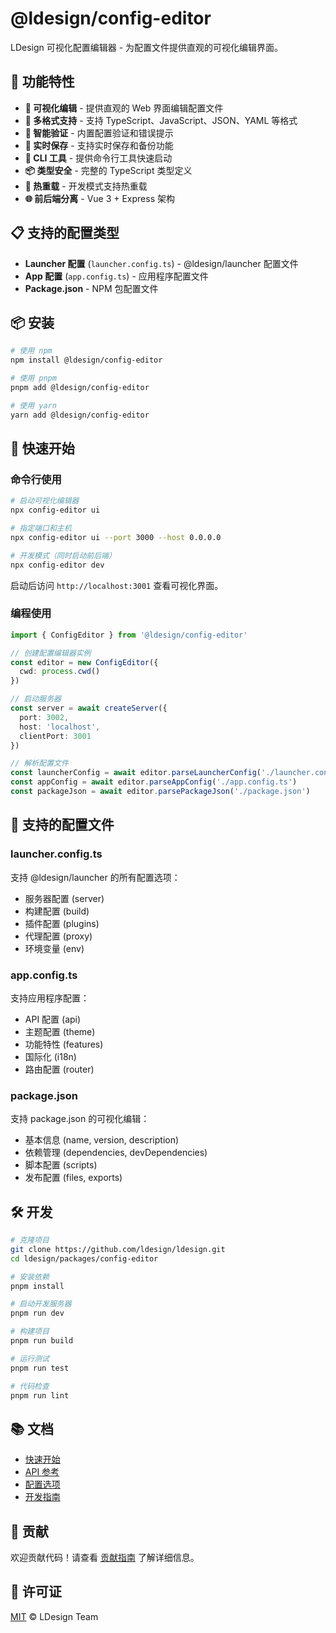 # @ldesign/config-editor

LDesign 可视化配置编辑器 - 为配置文件提供直观的可视化编辑界面。

## 🎯 功能特性

- **🎨 可视化编辑** - 提供直观的 Web 界面编辑配置文件
- **📁 多格式支持** - 支持 TypeScript、JavaScript、JSON、YAML 等格式
- **🔧 智能验证** - 内置配置验证和错误提示
- **💾 实时保存** - 支持实时保存和备份功能
- **🚀 CLI 工具** - 提供命令行工具快速启动
- **📦 类型安全** - 完整的 TypeScript 类型定义
- **🔄 热重载** - 开发模式支持热重载
- **🌐 前后端分离** - Vue 3 + Express 架构

## 📋 支持的配置类型

- **Launcher 配置** (`launcher.config.ts`) - @ldesign/launcher 配置文件
- **App 配置** (`app.config.ts`) - 应用程序配置文件
- **Package.json** - NPM 包配置文件

## 📦 安装

```bash
# 使用 npm
npm install @ldesign/config-editor

# 使用 pnpm
pnpm add @ldesign/config-editor

# 使用 yarn
yarn add @ldesign/config-editor
```

## 🚀 快速开始

### 命令行使用

```bash
# 启动可视化编辑器
npx config-editor ui

# 指定端口和主机
npx config-editor ui --port 3000 --host 0.0.0.0

# 开发模式（同时启动前后端）
npx config-editor dev
```

启动后访问 `http://localhost:3001` 查看可视化界面。

### 编程使用

```typescript
import { ConfigEditor } from '@ldesign/config-editor'

// 创建配置编辑器实例
const editor = new ConfigEditor({
  cwd: process.cwd()
})

// 启动服务器
const server = await createServer({
  port: 3002,
  host: 'localhost',
  clientPort: 3001
})

// 解析配置文件
const launcherConfig = await editor.parseLauncherConfig('./launcher.config.ts')
const appConfig = await editor.parseAppConfig('./app.config.ts')
const packageJson = await editor.parsePackageJson('./package.json')
```

## 🎯 支持的配置文件

### launcher.config.ts

支持 @ldesign/launcher 的所有配置选项：

- 服务器配置 (server)
- 构建配置 (build)
- 插件配置 (plugins)
- 代理配置 (proxy)
- 环境变量 (env)

### app.config.ts

支持应用程序配置：

- API 配置 (api)
- 主题配置 (theme)
- 功能特性 (features)
- 国际化 (i18n)
- 路由配置 (router)

### package.json

支持 package.json 的可视化编辑：

- 基本信息 (name, version, description)
- 依赖管理 (dependencies, devDependencies)
- 脚本配置 (scripts)
- 发布配置 (files, exports)

## 🛠️ 开发

```bash
# 克隆项目
git clone https://github.com/ldesign/ldesign.git
cd ldesign/packages/config-editor

# 安装依赖
pnpm install

# 启动开发服务器
pnpm run dev

# 构建项目
pnpm run build

# 运行测试
pnpm run test

# 代码检查
pnpm run lint
```

## 📚 文档

- [快速开始](./docs/guide/getting-started.md)
- [API 参考](./docs/api/index.md)
- [配置选项](./docs/config/index.md)
- [开发指南](./docs/development/index.md)

## 🤝 贡献

欢迎贡献代码！请查看 [贡献指南](./CONTRIBUTING.md) 了解详细信息。

## 📄 许可证

[MIT](./LICENSE) © LDesign Team
